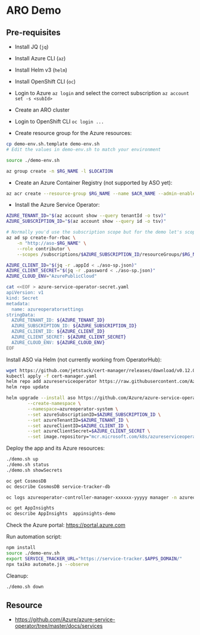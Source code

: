 ARO Demo
========

Pre-requisites
--------------

* Install JQ (`jq`)
* Install Azure CLI (`az`)
* Install Helm v3 (`helm`)
* Install OpenShift CLI (`oc`)
* Login to Azure `az login` and select the correct subscription `az account set -s <subId>`
* Create an ARO cluster
* Login to OpenShift CLI `oc login ...`

* Create resource group for the Azure resources:

```sh
cp demo-env.sh.template demo-env.sh
# Edit the values in demo-env.sh to match your environment

source ./demo-env.sh

az group create -n $RG_NAME -l $LOCATION
```

* Create an Azure Container Registry (not supported by ASO yet):

```sh
az acr create --resource-group $RG_NAME --name $ACR_NAME --admin-enabled true --sku Standard
```

* Install the Azure Service Operator:

```sh
AZURE_TENANT_ID="$(az account show --query tenantId -o tsv)"
AZURE_SUBSCRIPTION_ID="$(az account show --query id -o tsv)"

# Normally you'd use the subscription scope but for the demo let's scope to a resource group.
az ad sp create-for-rbac \
    -n "http://aso-$RG_NAME" \
    --role contributor \
    --scopes /subscriptions/$AZURE_SUBSCRIPTION_ID/resourceGroups/$RG_NAME > aso-sp.json

AZURE_CLIENT_ID="$(jq -r .appId < ./aso-sp.json)"
AZURE_CLIENT_SECRET="$(jq -r .password < ./aso-sp.json)"
AZURE_CLOUD_ENV="AzurePublicCloud"

cat <<EOF > azure-service-operator-secret.yaml
apiVersion: v1
kind: Secret
metadata:
  name: azureoperatorsettings
stringData:
  AZURE_TENANT_ID: ${AZURE_TENANT_ID}
  AZURE_SUBSCRIPTION_ID: ${AZURE_SUBSCRIPTION_ID}
  AZURE_CLIENT_ID: ${AZURE_CLIENT_ID}
  AZURE_CLIENT_SECRET: ${AZURE_CLIENT_SECRET}
  AZURE_CLOUD_ENV: ${AZURE_CLOUD_ENV}
EOF
```

Install ASO via Helm (not currently working from OperatorHub):

```sh
wget https://github.com/jetstack/cert-manager/releases/download/v0.12.0/cert-manager.yaml
kubectl apply -f cert-manager.yaml
helm repo add azureserviceoperator https://raw.githubusercontent.com/Azure/azure-service-operator/master/charts
helm repo update

helm upgrade --install aso https://github.com/Azure/azure-service-operator/raw/master/charts/azure-service-operator-0.1.0.tgz \
        --create-namespace \
        --namespace=azureoperator-system \
        --set azureSubscriptionID=$AZURE_SUBSCRIPTION_ID \
        --set azureTenantID=$AZURE_TENANT_ID \
        --set azureClientID=$AZURE_CLIENT_ID \
        --set azureClientSecret=$AZURE_CLIENT_SECRET \
        --set image.repository="mcr.microsoft.com/k8s/azureserviceoperator:latest"
```

Deploy the app and its Azure resources:

```sh
./demo.sh up
./demo.sh status
./demo.sh showSecrets

oc get CosmosDB
oc describe CosmosDB service-tracker-db

oc logs azureoperator-controller-manager-xxxxxx-yyyyy manager -n azureoperator-system -f

oc get AppInsights
oc describe AppInsights  appinsights-demo
```

Check the Azure portal: https://portal.azure.com

Run automation script:

```sh
npm install
source ./demo-env.sh
export SERVICE_TRACKER_URL="https://service-tracker.$APPS_DOMAIN/"
npx taiko automate.js --observe
```

Cleanup:

```sh
./demo.sh down
```

Resource
--------

* https://github.com/Azure/azure-service-operator/tree/master/docs/services
